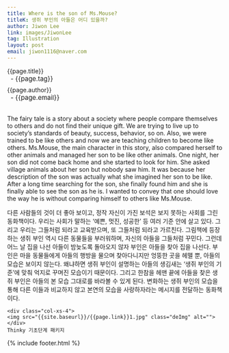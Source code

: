 ```yaml
---
title: Where is the son of Ms.Mouse?
titleK: 생쥐 부인의 아들은 어디 있을까?
author: Jiwon Lee
link: images/JiwonLee
tag: Illustration
layout: post
email: jiwon1116@naver.com
---	
```


<div class="container">

<div class="deDep">
{{page.title}}<br>
<p style="font-size:15px; margin:0px; padding:0px 0px 0px 8px; margin:0px 0px 8px 0px;">- {{page.tag}}</p>
{{page.author}}<br>
<p style="font-size:15px; margin:0px; padding:0px 0px 0px 8px;">- {{page.email}}</p>
</div>

<br>

<div class="det lato">

<!--영문-->

The fairy tale is a story about a society where people compare themselves to others and do not find their unique gift.
We are trying to live up to society’s standards of beauty, success, behavior, so on.
Also, we were trained to be like others and now we are teaching children to become like others. Ms.Mouse, the main character in this story, also compared herself to other animals and managed her son to be like other animals.
One night, her son did not come back home and she started to look for him. She asked village animals about her son but nobody saw him. It was because her description of the son was actually what she imagined her son to be like. After a long time searching for the son, she finally found him and she is finally able to see the son as he is.
I wanted to convey that one should love the way he is without comparing himself to others like Ms.Mouse.

<!--영문-->

</div>


<div class="noto">
<!--국문-->

다른 사람들의 것이 더 좋아 보이고, 정작 자신이 가진 보석은 보지 못하는 사회를 그린 동화책이다.
우리는 사회가 말하는 ‘예쁜, 멋진, 성공한’ 등 여러 기준 안에 살고 있다. 그리고 우리는 그들처럼 되라고 교육받으며, 또 그들처럼 되라고 가르친다.
그림책에 등장하는 생쥐 부인 역시 다른 동물들을 부러워하며, 자신의 아들을 그들처럼 꾸민다. 그런데 어느 날 집을 나선 아들이 밤늦도록 돌아오지 않자 부인은 아들을 찾아 집을 나선다. 부인은 마을 동물들에게 아들의 행방을 물으며 찾아다니지만 엉뚱한 곳을 헤맬 뿐, 아들의 모습은 보이지 않는다. 왜냐하면 생쥐 부인이 설명하는 아들의 생김새는 ‘생쥐 부인의 기준’에 맞춰 억지로 꾸며진 모습이기 때문이다. 그리고 한참을 헤맨 끝에 아들을 찾은 생쥐 부인은 아들의 본 모습 그대로를 바라볼 수 있게 된다.
변화하는 생쥐 부인의 모습을 통해 다른 이들과 비교하지 않고 본연의 모습을 사랑하자라는 메시지를 전달하는 동화책이다.

<!--국문-->

</div>

<div class="row noto">
	
	<div class="col-xs-4">
	<img src="{{site.baseurl}}/{{page.link}}1.jpg" class="deImg" alt=""></div>
	Thinky 기초단계 패키지
</div>

	

</div> 

{% include footer.html %}